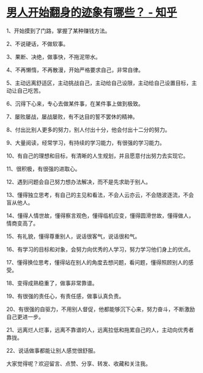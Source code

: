 # [男人开始翻身的迹象有哪些？ - 知乎](https://www.zhihu.com/question/509172339/answer/2292820019)

1、开始摸到了门路，掌握了某种赚钱方法。

2、不说硬话，不做软事。

3、果断、决绝，做事快，不拖泥带水。

4、不再懒惰，不再散漫，开始严格要求自己，非常自律。

5、主动远离舒适区，主动挑战自己，主动给自己设限，主动给自己设置目标，主动让自己吃苦。

6、沉得下心来，专心去做某件事，在某件事上做到极致。

7、屡败屡战，屡战屡败，有不达目的誓不罢休的精神。

8、付出比别人更多的努力，别人付出十分，他会付出十二分的努力。

9、大量阅读，经常学习，有持续的学习能力，有很强的学习能力。

10、有自己的理想和目标，有清晰的人生规划，并且愿意付出努力去实现它。

11、很积极，有很强的进取心。

12、遇到问题会自己努力想办法解决，而不是先求助于别人。

13、懂得独立思考，有自己的主见和看法，不会人云亦云，不会随波逐流，不会盲从他人。

14、懂得人情世故，懂得察言观色，懂得临机应变，懂得圆滑世故，懂得做人，情商变高了。

15、有礼貌，懂得尊重别人，说话很客气，说话很和气。

16、有学习的目标和对象，会努力向优秀的人学习，努力学习他们身上的优点。

17、懂得换位思考，懂得站在别人的角度去想问题，看问题，懂得照顾别人的感受。

18、变得成熟稳重了，做事非常靠谱。

19、有很强的责任心，有责任感，做事认真负责。

20、有很强的自驱力，不用别人督促，他都能够沉下心来，努力奋斗，不断激励自己更进一步。

21、远离烂人烂事，远离不靠谱的人，远离拉低和拖累自己的人，主动向优秀者靠拢。

22、说话做事都能让别人感觉很舒服。

大家觉得呢？欢迎留言、点赞、分享、转发、收藏和关注我。
